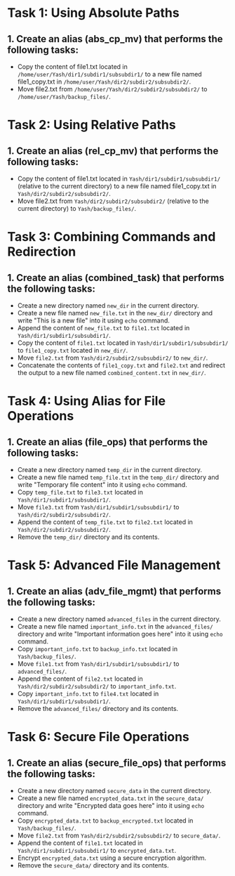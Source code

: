 # Task 1: Using Absolute Paths

## 1. Create an alias (abs_cp_mv) that performs the following tasks:
   - Copy the content of file1.txt located in `/home/user/Yash/dir1/subdir1/subsubdir1/` to a new file named file1_copy.txt in `/home/user/Yash/dir2/subdir2/subsubdir2/`.
   - Move file2.txt from `/home/user/Yash/dir2/subdir2/subsubdir2/` to `/home/user/Yash/backup_files/`.

# Task 2: Using Relative Paths

## 1. Create an alias (rel_cp_mv) that performs the following tasks:
   - Copy the content of file1.txt located in `Yash/dir1/subdir1/subsubdir1/` (relative to the current directory) to a new file named file1_copy.txt in `Yash/dir2/subdir2/subsubdir2/`.
   - Move file2.txt from `Yash/dir2/subdir2/subsubdir2/` (relative to the current directory) to `Yash/backup_files/`.

# Task 3: Combining Commands and Redirection

## 1. Create an alias (combined_task) that performs the following tasks:
   - Create a new directory named `new_dir` in the current directory.
   - Create a new file named `new_file.txt` in the `new_dir/` directory and write "This is a new file" into it using `echo` command.
   - Append the content of `new_file.txt` to `file1.txt` located in `Yash/dir1/subdir1/subsubdir1/`.
   - Copy the content of `file1.txt` located in `Yash/dir1/subdir1/subsubdir1/` to `file1_copy.txt` located in `new_dir/`.
   - Move `file2.txt` from `Yash/dir2/subdir2/subsubdir2/` to `new_dir/`.
   - Concatenate the contents of `file1_copy.txt` and `file2.txt` and redirect the output to a new file named `combined_content.txt` in `new_dir/`.

# Task 4: Using Alias for File Operations

## 1. Create an alias (file_ops) that performs the following tasks:
   - Create a new directory named `temp_dir` in the current directory.
   - Create a new file named `temp_file.txt` in the `temp_dir/` directory and write "Temporary file content" into it using `echo` command.
   - Copy `temp_file.txt` to `file3.txt` located in `Yash/dir1/subdir1/subsubdir1/`.
   - Move `file3.txt` from `Yash/dir1/subdir1/subsubdir1/` to `Yash/dir2/subdir2/subsubdir2/`.
   - Append the content of `temp_file.txt` to `file2.txt` located in `Yash/dir2/subdir2/subsubdir2/`.
   - Remove the `temp_dir/` directory and its contents.

# Task 5: Advanced File Management

## 1. Create an alias (adv_file_mgmt) that performs the following tasks:
   - Create a new directory named `advanced_files` in the current directory.
   - Create a new file named `important_info.txt` in the `advanced_files/` directory and write "Important information goes here" into it using `echo` command.
   - Copy `important_info.txt` to `backup_info.txt` located in `Yash/backup_files/`.
   - Move `file1.txt` from `Yash/dir1/subdir1/subsubdir1/` to `advanced_files/`.
   - Append the content of `file2.txt` located in `Yash/dir2/subdir2/subsubdir2/` to `important_info.txt`.
   - Copy `important_info.txt` to `file4.txt` located in `Yash/dir1/subdir1/subsubdir1/`.
   - Remove the `advanced_files/` directory and its contents.

# Task 6: Secure File Operations

## 1. Create an alias (secure_file_ops) that performs the following tasks:
   - Create a new directory named `secure_data` in the current directory.
   - Create a new file named `encrypted_data.txt` in the `secure_data/` directory and write "Encrypted data goes here" into it using `echo` command.
   - Copy `encrypted_data.txt` to `backup_encrypted.txt` located in `Yash/backup_files/`.
   - Move `file2.txt` from `Yash/dir2/subdir2/subsubdir2/` to `secure_data/`.
   - Append the content of `file1.txt` located in `Yash/dir1/subdir1/subsubdir1/` to `encrypted_data.txt`.
   - Encrypt `encrypted_data.txt` using a secure encryption algorithm.
   - Remove the `secure_data/` directory and its contents.
